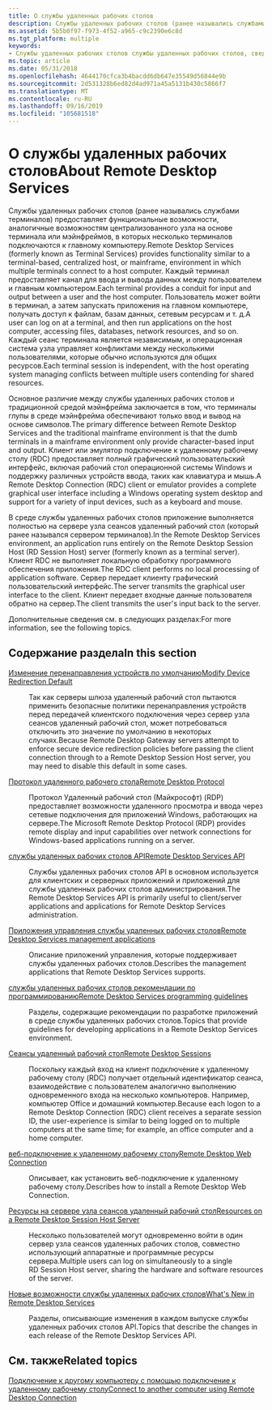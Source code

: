 ```yaml
---
title: О службы удаленных рабочих столов
description: Службы удаленных рабочих столов (ранее назывались службами терминалов) предоставляет функциональные возможности, аналогичные возможностям централизованного узла на основе терминала или мэйнфреймов, в которых несколько терминалов подключаются к главному компьютеру.
ms.assetid: 5b5b0f97-f973-4f52-a965-c9c2390e6c8d
ms.tgt_platform: multiple
keywords:
- Службы удаленных рабочих столов службы удаленных рабочих столов, сведения
ms.topic: article
ms.date: 05/31/2018
ms.openlocfilehash: 4644170cfca3b4bacdd6db647e35549d56844e9b
ms.sourcegitcommit: 2d531328b6ed82d4ad971a45a5131b430c5866f7
ms.translationtype: MT
ms.contentlocale: ru-RU
ms.lasthandoff: 09/16/2019
ms.locfileid: "105681518"
---
```

# <a name="about-remote-desktop-services"></a><span data-ttu-id="2290e-104">О службы удаленных рабочих столов</span><span class="sxs-lookup"><span data-stu-id="2290e-104">About Remote Desktop Services</span></span>

<span data-ttu-id="2290e-105">Службы удаленных рабочих столов (ранее назывались службами терминалов) предоставляет функциональные возможности, аналогичные возможностям централизованного узла на основе терминала или мэйнфреймов, в которых несколько терминалов подключаются к главному компьютеру.</span><span class="sxs-lookup"><span data-stu-id="2290e-105">Remote Desktop Services (formerly known as Terminal Services) provides functionality similar to a terminal-based, centralized host, or mainframe, environment in which multiple terminals connect to a host computer.</span></span> <span data-ttu-id="2290e-106">Каждый терминал предоставляет канал для ввода и вывода данных между пользователем и главным компьютером.</span><span class="sxs-lookup"><span data-stu-id="2290e-106">Each terminal provides a conduit for input and output between a user and the host computer.</span></span> <span data-ttu-id="2290e-107">Пользователь может войти в терминал, а затем запускать приложения на главном компьютере, получать доступ к файлам, базам данных, сетевым ресурсам и т. д.</span><span class="sxs-lookup"><span data-stu-id="2290e-107">A user can log on at a terminal, and then run applications on the host computer, accessing files, databases, network resources, and so on.</span></span> <span data-ttu-id="2290e-108">Каждый сеанс терминала является независимым, и операционная система узла управляет конфликтами между несколькими пользователями, которые обычно используются для общих ресурсов.</span><span class="sxs-lookup"><span data-stu-id="2290e-108">Each terminal session is independent, with the host operating system managing conflicts between multiple users contending for shared resources.</span></span>

<span data-ttu-id="2290e-109">Основное различие между службы удаленных рабочих столов и традиционной средой мэйнфрейма заключается в том, что терминалы глупы в среде мэйнфрейма обеспечивают только ввод и вывод на основе символов.</span><span class="sxs-lookup"><span data-stu-id="2290e-109">The primary difference between Remote Desktop Services and the traditional mainframe environment is that the dumb terminals in a mainframe environment only provide character-based input and output.</span></span> <span data-ttu-id="2290e-110">Клиент или эмулятор подключение к удаленному рабочему столу (RDC) предоставляет полный графический пользовательский интерфейс, включая рабочий стол операционной системы Windows и поддержку различных устройств ввода, таких как клавиатура и мышь.</span><span class="sxs-lookup"><span data-stu-id="2290e-110">A Remote Desktop Connection (RDC) client or emulator provides a complete graphical user interface including a Windows operating system desktop and support for a variety of input devices, such as a keyboard and mouse.</span></span>

<span data-ttu-id="2290e-111">В среде службы удаленных рабочих столов приложение выполняется полностью на сервере узла сеансов удаленный рабочий стол (который ранее назывался сервером терминалов).</span><span class="sxs-lookup"><span data-stu-id="2290e-111">In the Remote Desktop Services environment, an application runs entirely on the Remote Desktop Session Host (RD Session Host) server (formerly known as a terminal server).</span></span> <span data-ttu-id="2290e-112">Клиент RDC не выполняет локальную обработку программного обеспечения приложения.</span><span class="sxs-lookup"><span data-stu-id="2290e-112">The RDC client performs no local processing of application software.</span></span> <span data-ttu-id="2290e-113">Сервер передает клиенту графический пользовательский интерфейс.</span><span class="sxs-lookup"><span data-stu-id="2290e-113">The server transmits the graphical user interface to the client.</span></span> <span data-ttu-id="2290e-114">Клиент передает входные данные пользователя обратно на сервер.</span><span class="sxs-lookup"><span data-stu-id="2290e-114">The client transmits the user's input back to the server.</span></span>

<span data-ttu-id="2290e-115">Дополнительные сведения см. в следующих разделах:</span><span class="sxs-lookup"><span data-stu-id="2290e-115">For more information, see the following topics.</span></span>

## <a name="in-this-section"></a><span data-ttu-id="2290e-116">Содержание раздела</span><span class="sxs-lookup"><span data-stu-id="2290e-116">In this section</span></span>

<dl> <dt>

[<span data-ttu-id="2290e-117">Изменение перенаправления устройств по умолчанию</span><span class="sxs-lookup"><span data-stu-id="2290e-117">Modify Device Redirection Default</span></span>](modify-device-redirection-default-.md)
</dt> <dd>

<span data-ttu-id="2290e-118">Так как серверы шлюза удаленный рабочий стол пытаются применить безопасные политики перенаправления устройств перед передачей клиентского подключения через сервер узла сеансов удаленный рабочий стол, может потребоваться отключить это значение по умолчанию в некоторых случаях.</span><span class="sxs-lookup"><span data-stu-id="2290e-118">Because Remote Desktop Gateway servers attempt to enforce secure device redirection policies before passing the client connection through to a Remote Desktop Session Host server, you may need to disable this default in some cases.</span></span>

</dd> <dt>

[<span data-ttu-id="2290e-119">Протокол удаленного рабочего стола</span><span class="sxs-lookup"><span data-stu-id="2290e-119">Remote Desktop Protocol</span></span>](remote-desktop-protocol.md)
</dt> <dd>

<span data-ttu-id="2290e-120">Протокол Удаленный рабочий стол (Майкрософт) (RDP) предоставляет возможности удаленного просмотра и ввода через сетевые подключения для приложений Windows, работающих на сервере.</span><span class="sxs-lookup"><span data-stu-id="2290e-120">The Microsoft Remote Desktop Protocol (RDP) provides remote display and input capabilities over network connections for Windows-based applications running on a server.</span></span>

</dd> <dt>

[<span data-ttu-id="2290e-121">службы удаленных рабочих столов API</span><span class="sxs-lookup"><span data-stu-id="2290e-121">Remote Desktop Services API</span></span>](terminal-services-api.md)
</dt> <dd>

<span data-ttu-id="2290e-122">Службы удаленных рабочих столов API в основном используется для клиентских и серверных приложений и приложений для службы удаленных рабочих столов администрирования.</span><span class="sxs-lookup"><span data-stu-id="2290e-122">The Remote Desktop Services API is primarily useful to client/server applications and applications for Remote Desktop Services administration.</span></span>

</dd> <dt>

[<span data-ttu-id="2290e-123">Приложения управления службы удаленных рабочих столов</span><span class="sxs-lookup"><span data-stu-id="2290e-123">Remote Desktop Services management applications</span></span>](terminal-services-management-applications.md)
</dt> <dd>

<span data-ttu-id="2290e-124">Описание приложений управления, которые поддерживает службы удаленных рабочих столов.</span><span class="sxs-lookup"><span data-stu-id="2290e-124">Describes the management applications that Remote Desktop Services supports.</span></span>

</dd> <dt>

[<span data-ttu-id="2290e-125">службы удаленных рабочих столов рекомендации по программированию</span><span class="sxs-lookup"><span data-stu-id="2290e-125">Remote Desktop Services programming guidelines</span></span>](terminal-services-programming-guidelines.md)
</dt> <dd>

<span data-ttu-id="2290e-126">Разделы, содержащие рекомендации по разработке приложений в среде службы удаленных рабочих столов.</span><span class="sxs-lookup"><span data-stu-id="2290e-126">Topics that provide guidelines for developing applications in a Remote Desktop Services environment.</span></span>

</dd> <dt>

[<span data-ttu-id="2290e-127">Сеансы удаленный рабочий стол</span><span class="sxs-lookup"><span data-stu-id="2290e-127">Remote Desktop Sessions</span></span>](terminal-services-sessions.md)
</dt> <dd>

<span data-ttu-id="2290e-128">Поскольку каждый вход на клиент подключение к удаленному рабочему столу (RDC) получает отдельный идентификатор сеанса, взаимодействие с пользователем аналогично выполнению одновременного входа на несколько компьютеров. Например, компьютер Office и домашний компьютер.</span><span class="sxs-lookup"><span data-stu-id="2290e-128">Because each logon to a Remote Desktop Connection (RDC) client receives a separate session ID, the user-experience is similar to being logged on to multiple computers at the same time; for example, an office computer and a home computer.</span></span>

</dd> <dt>

[<span data-ttu-id="2290e-129">веб-подключение к удаленному рабочему столу</span><span class="sxs-lookup"><span data-stu-id="2290e-129">Remote Desktop Web Connection</span></span>](remote-desktop-web-connection.md)
</dt> <dd>

<span data-ttu-id="2290e-130">Описывает, как установить веб-подключение к удаленному рабочему столу.</span><span class="sxs-lookup"><span data-stu-id="2290e-130">Describes how to install a Remote Desktop Web Connection.</span></span>

</dd> <dt>

[<span data-ttu-id="2290e-131">Ресурсы на сервере узла сеансов удаленный рабочий стол</span><span class="sxs-lookup"><span data-stu-id="2290e-131">Resources on a Remote Desktop Session Host Server</span></span>](resources-on-a-terminal-server.md)
</dt> <dd>

<span data-ttu-id="2290e-132">Несколько пользователей могут одновременно войти в один сервер узла сеансов удаленных рабочих столов, совместно использующий аппаратные и программные ресурсы сервера.</span><span class="sxs-lookup"><span data-stu-id="2290e-132">Multiple users can log on simultaneously to a single RD Session Host server, sharing the hardware and software resources of the server.</span></span>

</dd> <dt>

[<span data-ttu-id="2290e-133">Новые возможности службы удаленных рабочих столов</span><span class="sxs-lookup"><span data-stu-id="2290e-133">What's New in Remote Desktop Services</span></span>](what-s-new-in-terminal-services.md)
</dt> <dd>

<span data-ttu-id="2290e-134">Разделы, описывающие изменения в каждом выпуске службы удаленных рабочих столов API.</span><span class="sxs-lookup"><span data-stu-id="2290e-134">Topics that describe the changes in each release of the Remote Desktop Services API.</span></span>

</dd> </dl>

## <a name="related-topics"></a><span data-ttu-id="2290e-135">См. также</span><span class="sxs-lookup"><span data-stu-id="2290e-135">Related topics</span></span>

<dl> <dt>

[<span data-ttu-id="2290e-136">Подключение к другому компьютеру с помощью подключение к удаленному рабочему столу</span><span class="sxs-lookup"><span data-stu-id="2290e-136">Connect to another computer using Remote Desktop Connection</span></span>](https://windows.microsoft.com/windows/connect-using-remote-desktop-connection#connect-using-remote-desktop-connection=windows-7)
</dt> </dl>

 

 




